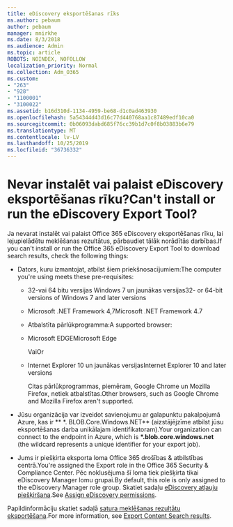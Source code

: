 ```yaml
---
title: eDiscovery eksportēšanas rīks
ms.author: pebaum
author: pebaum
manager: mnirkhe
ms.date: 8/3/2018
ms.audience: Admin
ms.topic: article
ROBOTS: NOINDEX, NOFOLLOW
localization_priority: Normal
ms.collection: Adm_O365
ms.custom:
- "263"
- "928"
- "1100001"
- "3100022"
ms.assetid: b16d310d-1134-4959-be68-d1c0ad463930
ms.openlocfilehash: 5a54344d43d16c77d440768aa1c87489edf10ca0
ms.sourcegitcommit: 0b06093dabd685f76cc39b1d7c0f8b03883b6e79
ms.translationtype: MT
ms.contentlocale: lv-LV
ms.lasthandoff: 10/25/2019
ms.locfileid: "36736332"
---
```

# <a name="cant-install-or-run-the-ediscovery-export-tool"></a><span data-ttu-id="941e8-102">Nevar instalēt vai palaist eDiscovery eksportēšanas rīku?</span><span class="sxs-lookup"><span data-stu-id="941e8-102">Can't install or run the eDiscovery Export Tool?</span></span>

<span data-ttu-id="941e8-103">Ja nevarat instalēt vai palaist Office 365 eDiscovery eksportēšanas rīku, lai lejupielādētu meklēšanas rezultātus, pārbaudiet tālāk norādītās darbības.</span><span class="sxs-lookup"><span data-stu-id="941e8-103">If you can't install or run the Office 365 eDiscovery Export Tool to download search results, check the following things:</span></span>
  
- <span data-ttu-id="941e8-104">Dators, kuru izmantojat, atbilst šiem priekšnosacījumiem:</span><span class="sxs-lookup"><span data-stu-id="941e8-104">The computer you're using meets these pre-requisites:</span></span>

  - <span data-ttu-id="941e8-105">32-vai 64 bitu versijas Windows 7 un jaunākas versijas</span><span class="sxs-lookup"><span data-stu-id="941e8-105">32- or 64-bit versions of Windows 7 and later versions</span></span>

  - <span data-ttu-id="941e8-106">Microsoft .NET Framework 4,7</span><span class="sxs-lookup"><span data-stu-id="941e8-106">Microsoft .NET Framework 4.7</span></span>

  - <span data-ttu-id="941e8-107">Atbalstīta pārlūkprogramma:</span><span class="sxs-lookup"><span data-stu-id="941e8-107">A supported browser:</span></span>

  - <span data-ttu-id="941e8-108">Microsoft EDGE</span><span class="sxs-lookup"><span data-stu-id="941e8-108">Microsoft Edge</span></span>

    <span data-ttu-id="941e8-109">Vai</span><span class="sxs-lookup"><span data-stu-id="941e8-109">Or</span></span>

  - <span data-ttu-id="941e8-110">Internet Explorer 10 un jaunākas versijas</span><span class="sxs-lookup"><span data-stu-id="941e8-110">Internet Explorer 10 and later versions</span></span>

    <span data-ttu-id="941e8-111">Citas pārlūkprogrammas, piemēram, Google Chrome un Mozilla Firefox, netiek atbalstītas.</span><span class="sxs-lookup"><span data-stu-id="941e8-111">Other browsers, such as Google Chrome and Mozilla Firefox aren't supported.</span></span>

- <span data-ttu-id="941e8-112">Jūsu organizācija var izveidot savienojumu ar galapunktu pakalpojumā Azure, kas ir \*\* \*. BLOB.Core.Windows.NET\*\* (aizstājējzīme atbilst jūsu eksportēšanas darba unikālajam identifikatoram).</span><span class="sxs-lookup"><span data-stu-id="941e8-112">Your organization can connect to the endpoint in Azure, which is **\*.blob.core.windows.net** (the wildcard represents a unique identifier for your export job).</span></span>

- <span data-ttu-id="941e8-113">Jums ir piešķirta eksporta loma Office 365 drošības &amp; atbilstības centrā.</span><span class="sxs-lookup"><span data-stu-id="941e8-113">You're assigned the Export role in the Office 365 Security &amp; Compliance Center.</span></span> <span data-ttu-id="941e8-114">Pēc noklusējuma šī loma tiek piešķirta tikai eDiscovery Manager lomu grupai.</span><span class="sxs-lookup"><span data-stu-id="941e8-114">By default, this role is only assigned to the eDiscovery Manager role group.</span></span> <span data-ttu-id="941e8-115">Skatiet sadaļu [eDiscovery atļauju piešķiršana](https://docs.microsoft.com/office365/securitycompliance/assign-ediscovery-permissions).</span><span class="sxs-lookup"><span data-stu-id="941e8-115">See [Assign eDiscovery permissions](https://docs.microsoft.com/office365/securitycompliance/assign-ediscovery-permissions).</span></span>

<span data-ttu-id="941e8-116">Papildinformāciju skatiet sadaļā [satura meklēšanas rezultātu eksportēšana](https://docs.microsoft.com/office365/securitycompliance/export-search-results).</span><span class="sxs-lookup"><span data-stu-id="941e8-116">For more information, see [Export Content Search results](https://docs.microsoft.com/office365/securitycompliance/export-search-results).</span></span>
  